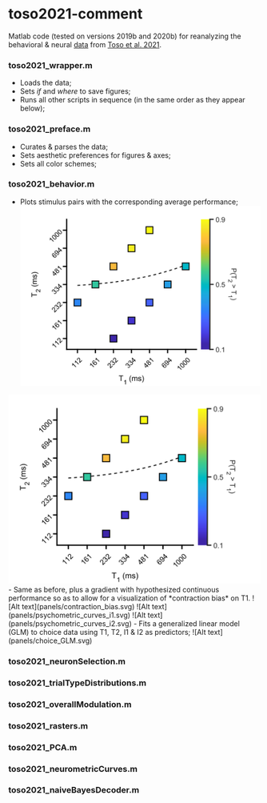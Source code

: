# toso2021-comment

Matlab code (tested on versions 2019b and 2020b) for reanalyzing the behavioral & neural [data](https://data.mendeley.com/datasets/wp9h39kbtv/2) from [Toso et al. 2021](https://doi.org/10.1016/j.neuron.2021.08.020).

### toso2021_wrapper.m  
- Loads the data;
- Sets *if* and *where* to save figures;
- Runs all other scripts in sequence (in the same order as they appear below);

### toso2021_preface.m
- Curates & parses the data;
- Sets aesthetic preferences for figures & axes;
- Sets all color schemes;

### toso2021_behavior.m
- Plots stimulus pairs with the corresponding average performance;
![Alt text](panels/sampling_scheme.svg)
<img src="panels/sampling_scheme.svg">
- Same as before, plus a gradient with hypothesized continuous performance so as to allow for a visualization of *contraction bias* on T1.
![Alt text](panels/contraction_bias.svg)
![Alt text](panels/psychometric_curves_i1.svg)
![Alt text](panels/psychometric_curves_i2.svg)
- Fits a generalized linear model (GLM) to choice data using T1, T2, I1 & I2 as predictors;
![Alt text](panels/choice_GLM.svg)

### toso2021_neuronSelection.m

### toso2021_trialTypeDistributions.m

### toso2021_overallModulation.m

### toso2021_rasters.m

### toso2021_PCA.m

### toso2021_neurometricCurves.m

### toso2021_naiveBayesDecoder.m
